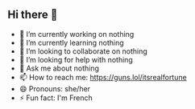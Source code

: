 ## Hi there 👋

- 🔭 I’m currently working on nothing
- 🌱 I’m currently learning nothing
- 👯 I’m looking to collaborate on nothing
- 🤔 I’m looking for help with nothing
- 💬 Ask me about nothing
- 📫 How to reach me: https://guns.lol/itsrealfortune
- 😄 Pronouns: she/her
- ⚡ Fun fact: I'm French

